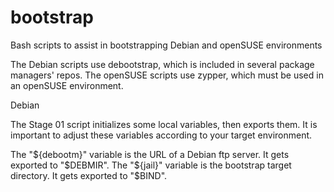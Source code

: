 # bootstrap
Bash scripts to assist in bootstrapping Debian and openSUSE environments

The Debian scripts use debootstrap, which is included in several package managers' repos. 
The openSUSE scripts use zypper, which must be used in an openSUSE environment.

Debian

The Stage 01 script initializes some local variables, then exports them.
It is important to adjust these variables according to your target environment.

The "${debootm}" variable is the URL of a Debian ftp server. It gets exported to "$DEBMIR".
The "${jail}" variable is the bootstrap target directory. It gets exported to "$BIND".

